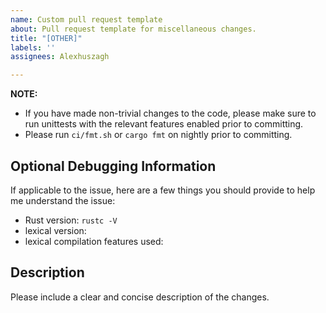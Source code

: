 ```yaml
---
name: Custom pull request template
about: Pull request template for miscellaneous changes.
title: "[OTHER]"
labels: ''
assignees: Alexhuszagh

---
```


**NOTE:**
- If you have made non-trivial changes to the code, please make sure to run unittests with the relevant features enabled prior to committing.
- Please run `ci/fmt.sh` or `cargo fmt` on nightly prior to committing.

## Optional Debugging Information

If applicable to the issue, here are a few things you should provide to help me understand the issue:

- Rust version: `rustc -V`
- lexical version:
- lexical compilation features used:

## Description
Please include a clear and concise description of the changes.
